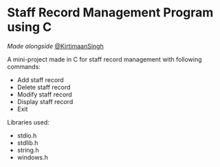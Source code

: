 # Staff Record Management Program using C

*Made alongside* [@KirtimaanSingh](https://github.com/KirtimaanSingh)

A mini-project made in C for staff record management with following commands:
* Add staff record
* Delete staff record
* Modify staff record
* Display staff record
* Exit

Libraries used:
* stdio.h
* stdlib.h
* string.h
* windows.h

